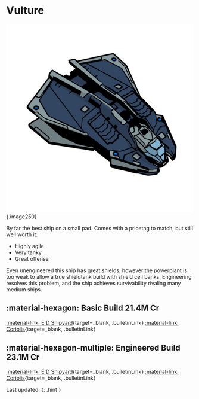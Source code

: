 # Vulture
![Ship Image](../assets/icons/vulture.svg){.image250}

By far the best ship on a small pad. Comes with a pricetag to match, but still well worth it:

* Highly agile
* Very tanky
* Great offense

Even unengineered this ship has great shields, however the powerplant is too weak to allow a true shieldtank build with shield cell banks. Engineering resolves this problem, and the ship achieves survivability rivaling many medium ships.

## :material-hexagon: Basic Build **21.4M Cr**

[:material-link: E:D Shipyard](https://edsy.org/#/L=HN00000H4C0SC0,FEE00HgB00,DBw00DBw00CzY00CEg00,9on00A7200AOE00AcI00Aqq00B7600BLe00BZY00,16y00,7T40023u0020m0010i0010i0010i001-C40,PvE_0Combat_0_D_0Basic){target=_blank, .bulletinLink}
[:material-link: Coriolis](https://coriolis.io/outfit/vulture?code=A2patfFalddksif37l1d04040300B22dm7m3252525m1.AwRj4yqA.CwBj4yqA..EweloBhAOEoUwIYHMA28QgIwV3fEQA%3D%3D&bn=PvE%20Combat%20-%20Basic){target=_blank, .bulletinLink}

## :material-hexagon-multiple: Engineered Build **23.1M Cr**

[:material-link: E:D Shipyard](https://edsy.org/#/L=HN00000H4C0SC0,HgBG0BM_W0EkgG03P_W0,DCYG09L_W0DCYG09L_W0DCYG09L_W0CEgG02G_W0,9onG05I_W0A72G074_W0AOEG05I_W0AcIG05J_W0Aqq00B76G03L_W0BLeG05G_W0BZY00,7iMG051_W0,7T4G09L_W07goG054_W07tn007sD007sD007sD001-C00,PvE_0Combat_0_D_0Full_0Engi){target=_blank, .bulletinLink}
[:material-link: Coriolis](https://coriolis.io/outfit/vulture?code=A2patfFalddksif37l0u08080800B25i5d1E0y0y0ym1.AwRj4yqA.CwBj4yqA.H4sIAAAAAAAAA42RrU%2FDYBDGr9taVtrSdWxjfC2BFuYIFgUOQgghwUyChwSBQEAyBMkkIUjEBBKBRCD5A%2FgDkIgZMCyE8HHHcw17E1xf8eRJ7nd3790RDxHRjw35voB49zmioO0TRS248p1HlPQtIrF4WcmCkieQ4iMyw8UPkdozcMlxzVQ6hITJp0il8SVS7YZE9VtkxgdjIPM8YcijAZl2qhxXQT4hIjYvGegU4vosMnwZEc2om1U3p25enTi8O8DLpSbRwlpfZHxjGqEit0ylPKSg7ezWJJFzE%2BBPaTuXtw3UgNg7LuJ7ryL1lReR%2BLwnaM%2BrBrrSZV07%2BP0WRozU1R%2BQk6gTLzPpZyYD9pXELYg6o39zTvUwkozwpimyrxvVjUdaJEk3HvK6ud0ZxGq%2FiaS3S%2Bs3tUjcfceIpcyk0P%2F3C7tml49KAgAA.EweloBhAOEoUwIYHMA28QgIwV3fEQA%3D%3D&bn=PvE%20Combat%20-%20Full%20Engi){target=_blank, .bulletinLink}

Last updated: 
{: .hint }

